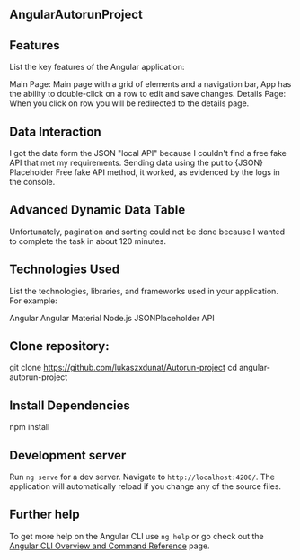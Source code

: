 ## AngularAutorunProject

## Features
List the key features of the Angular application:

Main Page: Main page with a grid of elements and a navigation bar, 
App has the ability to double-click on a row to edit and save changes.
Details Page: When you click on row you will be redirected to the details page.

## Data Interaction
I got the data form the JSON "local API" because I couldn't find a free fake API that met my requirements. 
Sending data using the put to {JSON} Placeholder Free fake API method, it worked, as evidenced by the logs in the console.

## Advanced Dynamic Data Table
Unfortunately, pagination and sorting could not be done because I wanted to complete the task in about 120 minutes.

## Technologies Used
List the technologies, libraries, and frameworks used in your application. For example:

Angular
Angular Material
Node.js
JSONPlaceholder API

## Clone repository:
git clone https://github.com/lukaszxdunat/Autorun-project
cd angular-autorun-project

## Install Dependencies
npm install

## Development server

Run `ng serve` for a dev server. Navigate to `http://localhost:4200/`. The application will automatically reload if you change any of the source files.

## Further help

To get more help on the Angular CLI use `ng help` or go check out the [Angular CLI Overview and Command Reference](https://angular.io/cli) page.
